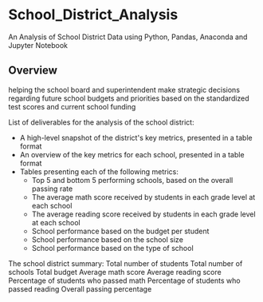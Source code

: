 # School_District_Analysis
An Analysis of School District Data using Python, Pandas, Anaconda and Jupyter Notebook


## Overview
helping the school board and superintendent make strategic decisions regarding future school budgets and priorities based on the standardized test scores and current school funding

List of deliverables for the analysis of the school district: 

- A high-level snapshot of the district's key metrics, presented in a table format
- An overview of the key metrics for each school, presented in a table format
- Tables presenting each of the following metrics:
    - Top 5 and bottom 5 performing schools, based on the overall passing rate
    - The average math score received by students in each grade level at each school
    - The average reading score received by students in each grade level at each school
    - School performance based on the budget per student
    - School performance based on the school size 
    - School performance based on the type of school

The school district summary:
    Total number of students
    Total number of schools
    Total budget
    Average math score
    Average reading score
    Percentage of students who passed math
    Percentage of students who passed reading
    Overall passing percentage
